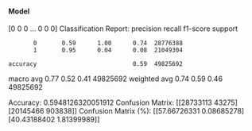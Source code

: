 #### Model
[0 0 0 ... 0 0 0]
Classification Report:
              precision    recall  f1-score   support

           0       0.59      1.00      0.74  28776388
           1       0.95      0.04      0.08  21049304

    accuracy                           0.59  49825692
   macro avg       0.77      0.52      0.41  49825692
weighted avg       0.74      0.59      0.46  49825692

Accuracy: 0.5948126320051912
Confusion Matrix:
[[28733113    43275]
 [20145466   903838]]
Confusion Matrix (%):
[[57.66726331  0.08685278]
 [40.43188402  1.81399989]]
